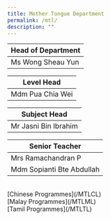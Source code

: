 ```yaml
---
title: Mother Tongue Department
permalink: /mtl/
description: ""
---
```


| Head of Department |
| --- |
| Ms Wong Sheau Yun |<br>

 
| Level Head |
| --- |
| Mdm Pua Chia Wei |<br>

  

| Subject Head |
| --- |
| Mr Jasni Bin Ibrahim |<br>


| Senior Teacher |
| --- |
| Mrs Ramachandran P
| Mdm Sopianti Bte Abdullah
 
<br>
[Chinese Programmes](/MTLCL)

<br>
[Malay Programmes](/MTLML)

<br>
[Tamil Programmes](/MTLTL)